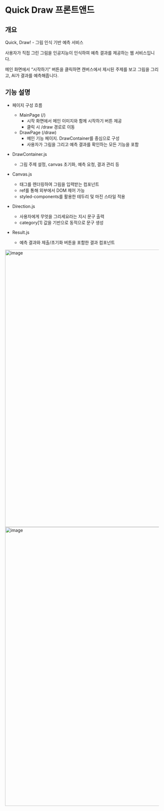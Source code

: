 # Quick Draw 프론트앤드

## 개요
Quick, Draw! - 그림 인식 기반 예측 서비스

사용자가 직접 그린 그림을 인공지능이 인식하여 예측 결과를 제공하는 웹 서비스입니다.

메인 화면에서 “시작하기” 버튼을 클릭하면 캔버스에서 제시된 주제를 보고 그림을 그리고, AI가 결과를 예측해줍니다.

## 기능 설명

- 페이지 구성 흐름
  - MainPage (/)
    - 시작 화면에서 메인 이미지와 함께 시작하기 버튼 제공
    - 클릭 시 /draw 경로로 이동   
  - DrawPage (/draw)
    - 메인 기능 페이지. DrawContainer를 중심으로 구성
    - 사용자가 그림을 그리고 예측 결과를 확인하는 모든 기능을 포함

- DrawContainer.js
  - 그림 주제 설정, canvas 초기화, 예측 요청, 결과 관리 등 

- Canvas.js
  - <canvas> 태그를 렌더링하여 그림을 입력받는 컴포넌트
  - ref를 통해 외부에서 DOM 제어 가능
  - styled-components를 활용한 테두리 및 마진 스타일 적용

- Direction.js
  -  사용자에게 무엇을 그리세요라는 지시 문구 출력
  -  category[1] 값을 기반으로 동적으로 문구 생성

- Result.js
  - 예측 결과와 제출/초기화 버튼을 포함한 결과 컴포넌트

<img width="1916" height="905" alt="image" src="https://github.com/user-attachments/assets/e21b64d3-d13a-4cb3-9e13-836a22c232fe" />

<img width="1919" height="910" alt="image" src="https://github.com/user-attachments/assets/311acaf7-9e61-46a1-962d-e71c4a569316" />


